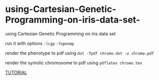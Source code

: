 # using-Cartesian-Genetic-Programming-on-iris-data-set-
using Cartesian Genetic Programming on iris data set 

run it with options `-lcgp` `-fopenmp `

render the phenotype to pdf using `dot -Tpdf chromo.dot -o chromo.pdf`

render the symolic chromosome to pdf using `pdflatex chromo.tex`


[TUTORIAL ]( https://youtu.be/Lx9GAucli3E)

